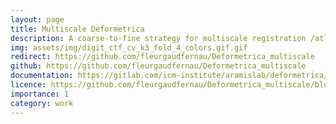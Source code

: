 ```yaml
---
layout: page
title: Multiscale Deformetrica
description: A coarse-to-fine strategy for multiscale registration /atlas estimation
img: assets/img/digit_ctf_cv_k3_fold_4_colors.gif.gif
redirect: https://github.com/fleurgaudfernau/Deformetrica_multiscale
github: https://github.com/fleurgaudfernau/Deformetrica_multiscale
documentation: https://gitlab.com/icm-institute/aramislab/deformetrica/-/wikis/home
licence: https://github.com/fleurgaudfernau/Deformetrica_multiscale/blob/master/LICENSE.txt
importance: 1
category: work
---
```

